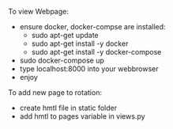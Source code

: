 To view Webpage:
- ensure docker, docker-compse are installed:
  - sudo apt-get update  
  - sudo apt-get install -y docker
  - sudo apt-get install -y docker-compose
- sudo docker-compose up 
- type localhost:8000 into your webbrowser
- enjoy

To add new page to rotation:
- create hmtl file in static folder
- add hmtl to pages variable in views.py

